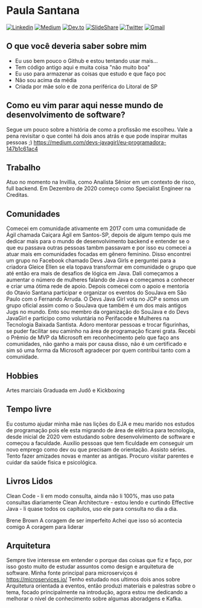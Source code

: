

<!--
**psanrosa13/psanrosa13** is a ✨ _special_ ✨ repository because its `README.md` (this file) appears on your GitHub profile.

Here are some ideas to get you started:

- 🔭 I’m currently working on ...
- 🌱 I’m currently learning ...
- 👯 I’m looking to collaborate on ...
- 🤔 I’m looking for help with ...
- 💬 Ask me about ...
- 📫 How to reach me: ...
- 😄 Pronouns: ...
- ⚡ Fun fact: ...
-->

# Paula Santana

[![Linkedin](https://img.shields.io/badge/LinkedIn-blue?style=for-the-badge&logo=Linkedin)](https://www.linkedin.com/in/paula-macedo-santana-dev/)
[![Medium](https://img.shields.io/badge/Medium-black?style=for-the-badge&logo=Medium)](https://medium.com/@paulasantana)
[![Dev.to](https://img.shields.io/badge/Dev.To-Profile-lightgrey)](https://dev.to/psanrosa13)
[![SlideShare](https://img.shields.io/badge/SlideShare-Profile-orange)](https://dev.to/psanrosa13)
[![Twitter](https://img.shields.io/badge/)](https://www2.slideshare.net/PaulaSantana12)
[![Gmail](https://img.shields.io/badge/-Gmail-c14438?style=for-the-badge&logo=Gmail&logoColor=white&link=mailto:psanrosa13@gmail.com)](mailto:psanrosa13@gmail.com)

## O que você deveria saber sobre mim
  - Eu uso bem pouco o Github e estou tentando usar mais...
  - Tem código antigo aqui e muita coisa "não muito boa"
  - Eu uso para armazenar as coisas que estudo e que faço poc
  - Não sou acima da média
  - Criada por mãe solo e de zona periférica do Litoral de SP

## Como eu vim parar aqui nesse mundo de desenvolvimento de software?
Segue um pouco sobre a história de como a profissão me escolheu. 
Vale a pena revisitar o que contei há dois anos atrás e que pode inspirar muitas pessoas ;)
https://medium.com/devs-javagirl/eu-programadora-147b1c61ac4 

## Trabalho
Atuo no momento na Invillia, como Analista Sênior em um contexto de risco, full backend.
Em Dezembro de 2020 começo como Specialist Engineer na Creditas.

## Comunidades
Comecei em comunidade ativamente em 2017 com uma comunidade de Ágil chamada Caiçara Ágil em Santos-SP, depois de algum tempo quis me dedicar mais para o mundo de desenvolvimento backend e entender se o que eu passava outras pessoas tambm passavam e por isso eu comecei a atuar mais em comunidades focadas em gênero feminino.
Disso encontrei um grupo no Facebook chamado Devs Java Girls e perguntei para a criadora Gleice Ellen se ela topava transformar em comunidade o grupo que até então era mais de desafios de lógica em Java. Dali começamos a aumentar o número de mulheres falando de Java e começamos a conhecer e criar uma ótima rede de apoio.
Depois comecei com o apoio e mentoria do Otavio Santana participar e organizar os eventos do SouJava em São Paulo com o Fernando Arruda.
O Devs Java Girl vota no JCP e somos um grupo oficial assim como o SouJava que também é um dos mais antigos Jugs no mundo.
Ento sou membro da organização do SouJava e do Devs JavaGirl e participo como voluntária no Perifacode e Mulheres na Tecnologia Baixada Santista.
Adoro mentorar pessoas e trocar figurinhas, se puder facilitar seu caminho na área de programação ficarei grata.
Recebi o Prêmio de MVP da Microsoft em reconhecimento pelo que faço ans comunidades, não ganho a mais por causa disso, não é um certificado e sim só uma forma da Microsoft agradecer por quem contribui tanto com a comunidade.

## Hobbies

Artes marciais
Graduada em Judô e Kickboxing

## Tempo livre

Eu costumo ajudar minha mãe nas lições do EJA e meu marido nos estudos de programação pois ele esta migrando de área de elétrica para tecnologia, desde inicial de 2020 vem estudando sobre desenvolvimento de software e começou a faculdade.
Auxilio pessoas que tem ficuldade em conseguir um novo emprego como dev ou que precisam de orientação.
Assisto séries.
Tento fazer amizades novas e manter as antigas.
Procuro visitar parentes e cuidar da saúde fisica e psicológica.

## Livros Lidos

Clean Code - li em modo consulta, ainda não li 100%, mas uso pata consultas diariamente
Clean Architecture - estou lendo e curtindo
Effective Java - li quase todos os capítulos, uso ele para consulta no dia a dia.

Brene Brown
A coragem de ser imperfeito
Achei que isso só acontecia comigo
A coragem para liderar

## Arquitetura

Sempre tive interesse em entender o porque das coisas que fiz e faço, por isso gosto muito de estudar assuntos como design e arquitetura de software.
Minha fonte principal para microserviços é https://microservices.io/
Tenho estudado nos ultimos dois anos sobre Arquitetura orientada a eventos, então produzi materiais e palestras sobre o tema, focado principalmente na introdução, agora estou me dedicando a melhorar o nível de conhecimento sobre algumas aboradgens e Kafka.
